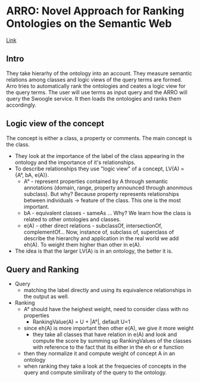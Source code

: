 # ARRO: Novel Approach for Ranking Ontologies on the Semantic Web

[Link](https://www.semanticscholar.org/paper/2006-1-St-International-Symposium-on-Pervasive-and-Yu-Cao/dcb6af4aa7779db40a8bbc971cfdd86c1c6b7870)

## Intro

They take hierarhy of the ontology into an account.
They measure semantic relations among classes and logic views of the query terms are formed.
Arro tries to automatically rank the ontologies and ceates a logic view for the query terms.
The user will use terms as input query and the ARRO will query the Swoogle service.
It then loads the ontologies and ranks them accordingly.

## Logic view of the concept

The concept is either a class, a property or comments.
The main concept is the class.

- They look at the importance of the label of the class appearing in the ontology and the importance of it's relationships.
- To describe relationships they use "logic view" of a concept, LV(A) = {A°, bA, e(A)}.
    - A° - represent properties contained by A through semantic annotations (domain, range, property announced through anonmous subclass). But why? Because property represents relationships between individuals -> feature of the class. This one is the most important.
    - bA - equivalent classes - sameAs ... Why? We learn how the class is related to other ontologies and classes.
    - e(A) - other direct relations - subclassOf, intersectionOf, complementOf... Now, instance of, subclass of, superclass of describe the hierarchy and application in the real world we add eh(A). To weight them higher than other in e(A).
- The idea is that the larger LV(A) is in an ontology, the better it is.

## Query and Ranking

- Query
  - matching the label directly and using its equivalence relationships in the output as well.
- Ranking
  - A° should have the heighest weight, need to consider class with no properties
    - RankingValue(A) = U + |A°|, default U=1
  - since eh(A) is more important then other e(A), we give it more weight
    - they take all classes that have relation in e(A) and look and compute the score by summing up RankingValues of the classes with reference to the fact that its either in the eh or e function
  - then they normalize it and compute weight of concept A in an ontology
  - when ranking they take a look at the frequecies of concepts in the query and compute similiraty of the query to the ontology.


